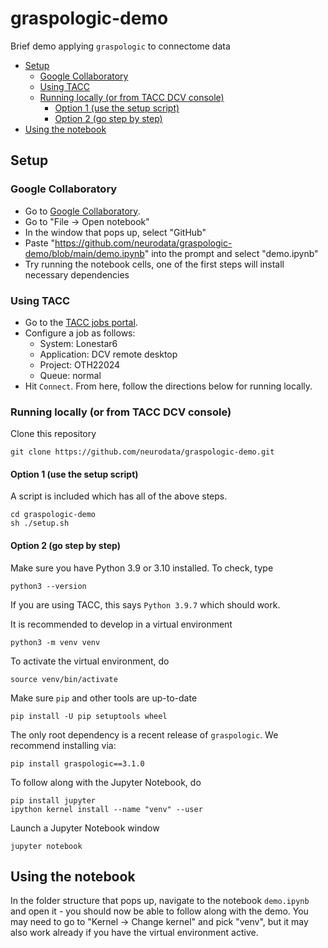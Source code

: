 <!-- omit in toc -->
# graspologic-demo

Brief demo applying ``graspologic`` to connectome data

- [Setup](#setup)
  - [Google Collaboratory](#google-collaboratory)
  - [Using TACC](#using-tacc)
  - [Running locally (or from TACC DCV console)](#running-locally-or-from-tacc-dcv-console)
    - [Option 1 (use the setup script)](#option-1-use-the-setup-script)
    - [Option 2 (go step by step)](#option-2-go-step-by-step)
- [Using the notebook](#using-the-notebook)

## Setup

### Google Collaboratory
- Go to [Google Collaboratory](https://colab.research.google.com/).
- Go to "File -> Open notebook"
- In the window that pops up, select "GitHub"
- Paste "https://github.com/neurodata/graspologic-demo/blob/main/demo.ipynb" into the prompt and select "demo.ipynb"
- Try running the notebook cells, one of the first steps will install necessary dependencies

### Using TACC
- Go to the [TACC jobs portal](https://tap.tacc.utexas.edu/jobs/).
- Configure a job as follows:
  - System: Lonestar6
  - Application: DCV remote desktop
  - Project: OTH22024
  - Queue: normal
- Hit ``Connect``.
From here, follow the directions below for running locally.

### Running locally (or from TACC DCV console)
Clone this repository
```
git clone https://github.com/neurodata/graspologic-demo.git
```

#### Option 1 (use the setup script)
A script is included which has all of the above steps.
```
cd graspologic-demo
sh ./setup.sh
```

#### Option 2 (go step by step)
Make sure you have Python 3.9 or 3.10 installed. To check, type
```
python3 --version
```
If you are using TACC, this says `Python 3.9.7` which should work.

It is recommended to develop in a virtual environment
```
python3 -m venv venv
```

To activate the virtual environment, do
```
source venv/bin/activate
```

Make sure `pip` and other tools are up-to-date
```
pip install -U pip setuptools wheel
```

The only root dependency is a recent release of ``graspologic``. We recommend installing via:

```
pip install graspologic==3.1.0
```

To follow along with the Jupyter Notebook, do
```
pip install jupyter
ipython kernel install --name "venv" --user
```

Launch a Jupyter Notebook window
```
jupyter notebook
```

## Using the notebook
In the folder structure that pops up, navigate to the notebook `demo.ipynb` and open it - you should now be able to follow along with the demo. You may need to go to "Kernel -> Change kernel" and pick "venv", but it may also work already if you have the virtual environment active.
